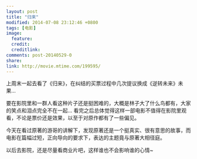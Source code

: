 ```yaml
---
layout: post
title: "归来"
modified: 2014-07-08 23:12:46 +0800
tags: [电影]
image:
  feature: 
  credit: 
  creditlink: 
comments: post-20140529-0
share: 
link: http://movie.mtime.com/199595/
---
```


上周末一起去看了《归来》，在纠结的买票过程中几次提议换成《逆转未来》未果...

要在影院里和一群人看这种片子还是挺困难的，大概是林子大了什么鸟都有，大家的笑点和泪点完全不在一起... 看完之后总体觉得这样一部电影不值得在影院里观看，不论是票价还是效果，以至于对原作都有了一些偏见。

今天在看过原著的游哥的讲解下，发现原著还是一个挺真实、很有意思的故事，而电影在篇幅过短，正向导向的要求下，表达的主题竟与原著大相径庭。

以后去影院，还是尽量看商业片吧，这样谁也不会影响谁的心情~

